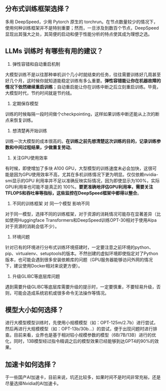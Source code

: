 ## 分布式训练框架选择？

多用 DeepSpeed，少用 Pytorch 原生的 torchrun。在节点数量较少的情况下，使用何种训练框架并不是特别重要；然而，一旦涉及到数百个节点，DeepSpeed显现出其强大之处，其简便的启动和便于性能分析的特点使其成为理想之选。



## LLMs 训练时 有哪些有用的建议？

1. 弹性容错和自动重启机制

大模型训练不是以往那种单机训个几小时就结束的任务，往往需要训练好几周甚至好几个月，这时候你就知道能稳定训练有多么重要。**弹性容错能让你在机器故障的情况下依然继续重启训练**；自动重启能让你在训练中断之后立刻重启训练。毕竟，大模型时代，节约时间就是节约钱。

1. 定期保存模型

训练的时候每隔一段时间做个checkpointing，这样如果训练中断还能从上次的断点来恢复训练。

1. 想清楚再开始训练

训练一次大模型的成本很高的。**在训练之前先想清楚这次训练的目的，记录训练参数和中间过程结果，少做重复劳动**。

1. 关注GPU使用效率

有时候，即使增加了多块 A100 GPU，大型模型的训练速度未必会加快，这很可能是因为GPU使用效率不高，尤其在多机训练情况下更为明显。仅仅依赖nvidia-smi显示的GPU 利用率并不足以准确反映实际情况，因为即使显示为100%，实际GPU利用率也可能不是真正的 100%。**要更准确地评估GPU利用率，需要关注TFLOPS和吞吐率等指标，这些监控在DeepSpeed框架中都得以整合**。

1. 不同的训练框架 对 同一个模型 影响不同

对于同一模型，选择不同的训练框架，对于资源的消耗情况可能存在显著差异（比如使用Huggingface Transformers和DeepSpeed训练OPT-30相对于使用Alpa对于资源的消耗会低不少）。

1. 环境问题

针对已有的环境进行分布式训练环境搭建时，一定要注意之前环境的python、pip、virtualenv、setuptools的版本。不然创建的虚拟环境即使指定对了Python版本，也可能会遇到很多安装依赖库的问题（GPU服务器能够访问外网的情况下，建议使用Docker相对来说更方便）。

1. 升级GLIBC等底层库问题

遇到需要升级GLIBC等底层库需要升级的提示时，一定要慎重，不要轻易升级，否则，可能会造成系统宕机或很多命令无法操作等情况。



## 模型大小如何选择？

进行大模型模型训练时，先使用小规模模型（如：OPT-125m/2.7b）进行尝试，然后再进行大规模模型（如：OPT-13b/30b...）的尝试，便于出现问题时进行排查。目前来看，业界也是基于相对较小规模参数的模型（6B/7B/13B）进行的优化，同时，13B模型经过指令精调之后的模型效果已经能够到达GPT4的90%的效果。



## 加速卡如何选择？

于一些国产AI加速卡，目前来说，坑还比较多，如果时间不是时间非常充裕，还是尽量选择Nvidia的AI加速卡。